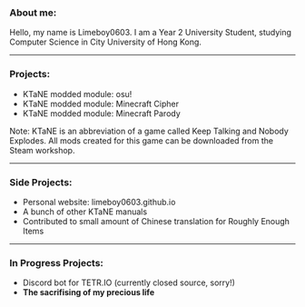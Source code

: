 ### About me:
Hello, my name is Limeboy0603. I am a Year 2 University Student, studying Computer Science in City University of Hong Kong.

---

### Projects:
- KTaNE modded module: osu!
- KTaNE modded module: Minecraft Cipher
- KTaNE modded module: Minecraft Parody

Note: KTaNE is an abbreviation of a game called Keep Talking and Nobody Explodes. All mods created for this game can be downloaded from the Steam workshop.

---

### Side Projects:
- Personal website: limeboy0603.github.io
- A bunch of other KTaNE manuals
- Contributed to small amount of Chinese translation for Roughly Enough Items

---
### In Progress Projects:
- Discord bot for TETR.IO (currently closed source, sorry!)
- **The sacrifising of my precious life**
